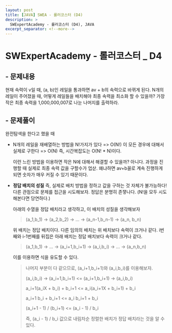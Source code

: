 ```yaml
---
layout: post
title: [JAVA] SWEA - 롤러코스터 (D4)
description: >
  SWExpertAcademy - 롤러코스터 (D4), JAVA
excerpt_separator: <!--more-->
---
```


<!--more-->

# SWExpertAcademy - 롤러코스터 _ D4

## - 문제내용

현재 속력이 v일 때, (a, b)인 레일을 통과하면 av + b의 속력으로 바뀌게 된다.
N개의 레일이 주어졌을 때, 어떻게 레일들을 배치해야 최종 속력을 최소화 할 수 있을까?
가장 작은 최종 속력을 1,000,000,007로 나눈 나머지를 출력하라.

## - 문제풀이

완전탐색을 한다고 했을 때

- N개의 레일을 재배열하는 방법을 N!가지가 있다 => O(N!)
  이 모든 경우에 대해서 실제로 구한다 => O(N)
  즉, 시간복잡도는 O(N! * N)이다.

  이런 느린 방법을 이용하면 작은 N에 대해서 해결할 수 있을까? 아니다.
  과정을 진행할 때 실제로 최종 속력 값을 구할수가 업삳. 왜냐하면 av+b꼴로 계속 진행하게 되면 숫자가 매우 커질 수 있기 때문이다.

- <b>정답 배치의 성질</b>
  즉, 실제로 배치 방법을 정하고 값을 구하는 것 자체가 불가능하다!
  다른 관점으로 문제를 접근을 시도해보자.
  정답은 분명히 존쟇나다. (N!을 모두 시도해본다면 당연하다.)

  아래의 수열을 정답 배치라고 생각하고, 이 배치의 성질을 생각해보자

  > (a_1,b_1) -> (a_2,b_2) -> ... -> (a_n-1,b_n-1) -> (a_n, b_n)

  위 배치는 정답 배치이다. 다른 임의의 배치는 위 배치보다 속력이 크거나 같다.
  i번째와 i-1번째를 뒤집은 아래 배치는 정답 배치보다 속력이 크거나 같다.

  > (a_1,b_1) -> ... -> (a_i+1,b_i+1) -> (a_i,b_i) -> ... -> (a_n,b_n)

  이를 이용하면 식을 유도할 수 있다.

  > 나머지 부분이 다 같으므로, (a_i+1,b_i+1)와 (a_i,b_i)를 이용해보자.
  >
  > (a_i,b_i) -> (a_i+1,b_i+1) <= (a_i+1,b_i+1) -> (a_i,b_i)
  >
  > a_i+1(a_iX + b_i) + b_i+1 <= a_i(a_i+1X + b_i+1) + b_i
  >
  > a_i+1 b_i + b_i+1 <= a_i b_i+1 + b_i
  >
  > (a_i+1 - 1) / (b_i+1)   <=   (a_i - 1) / b_i
  >
  > 
  > 즉, (a_i - 1) / b_i 값으로 내림차순 정렬한 배치가 정답 배치라는 것을 알 수 있다.